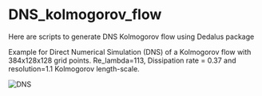 # DNS_kolmogorov_flow
Here are scripts to generate DNS Kolmogorov flow using Dedalus package 

Example for Direct Numerical Simulation (DNS) of a Kolmogorov flow with 384x128x128 grid points. Re_lambda=113, Dissipation rate = 0.37 and resolution=1.1 Kolmogorov length-scale. 

![DNS](https://github.com/andhini/DNS_kolmogorov_flow/blob/main/Kolmogorov_flow_384x128x128.gif)




